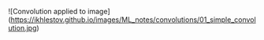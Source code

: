 ![Convolution applied to image] (https://ikhlestov.github.io/images/ML_notes/convolutions/01_simple_convolution.jpg)
